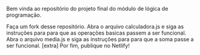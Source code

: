 Bem vinda ao repositório do projeto final do módulo de lógica de programação.

Faça um fork desse repositório.
Abra o arquivo calculadora.js e siga as instruções para para que as operações basicas passem a ser funcional.
Abra o arquivo media.js e siga as instruções para para que a soma passe a ser funcional.
[extra] Por fim, publique no Netlify!
